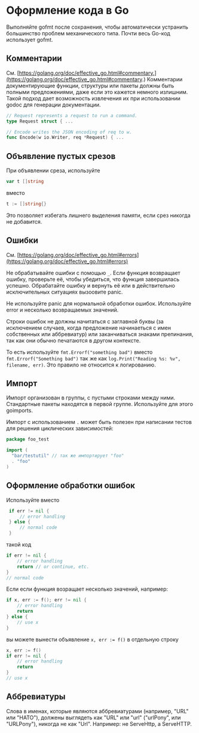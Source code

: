 Оформление кода в Go
====================

Выполняйте gofmt после сохранения, чтобы автоматически устранить 
большинство проблем механического типа. Почти весь Go-код использует gofmt.


## Комментарии

См. [https://golang.org/doc/effective_go.html#commentary.](https://golang.org/doc/effective_go.html#commentary.) 
Комментарии документирующие функции, структуры или пакеты должны быть 
полными предложениями, даже если это кажется немного излишним. 
Такой подход дает возможность извлечения их при использовании 
godoc для генерации документации. 

``` go 
// Request represents a request to run a command.
type Request struct { ...

// Encode writes the JSON encoding of req to w.
func Encode(w io.Writer, req *Request) { ...
```



## Объявление пустых срезов

При объявлении среза, используйте

``` go
var t []string
```

вместо

``` go
t := []string{}
```

Это позволяет избегать лишнего выделения памяти, если срез 
никогда не добавится.

## Ошибки

См. [https://golang.org/doc/effective_go.html#errors](https://golang.org/doc/effective_go.html#errors)

Не обрабатывайте ошибки с помощью `_`. Если функция возвращает ошибку, 
проверьте её, чтобы убедиться, что функция завершилась успешно. 
Обрабатайте ошибку и вернуть её или в действительно исключительных 
ситуациях вызоовите panic.

Не используйте panic для нормальной обработки ошибок. 
Используйте error и несколько возвращаемых значений.

Строки ошибок не должны начитаться с заглавной буквы 
(за исключением случаев, когда предложение начинаеться с имен собственных или аббревиатур) 
или заканчиваться знаками препинания, так как они обычно печатаются в другом контексте.

То есть используйте `fmt.Errorf("something bad")` вместо `fmt.Errorf("Something bad")` 
так же как `log.Print("Reading %s: %v", filename, err)`. 
Это правило не относится к логированию. 

## Импорт 

Импорт организован в группы, с пустыми строками между ними. 
Стандартные пакеты находятся в первой группе. 
Используйте для этого goimports.

Импорт с использованием `.` может быть полезен при написании тестов 
для решения циклических зависимостей:

``` go
package foo_test

import (
  "bar/testutil" // так же импортирует "foo"
  . "foo"
)
```

## Оформление обработки ошибок

Используйте вместо 

``` go
 if err != nil {
     // error handling
 } else {
     // normal code
 }
```

такой код 

``` go
if err != nil {
    // error handling
    return // or continue, etc.
}
// normal code
```

Если если функция возращает несколько значений, например:

``` go
if x, err := f(); err != nil {
    // error handling
    return
} else {
    // use x
}
```


вы можете вынести объявление `x, err := f()` в отдельную строку

``` go
x, err := f()
if err != nil {
    // error handling
    return
}
// use x
```

## Аббревиатуры

Слова в именах, которые являются аббревиатурами (например, "URL" или "НАТО"), 
должены выглядеть как "URL" или "url" ("urlPony", или "URLPony"), никогда не как "Url". 
Например: не ServeHttp, а ServeHTTP.
